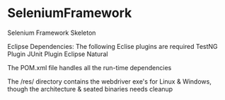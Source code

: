 # SeleniumFramework
Selenium Framework Skeleton

Eclipse Dependencies:
The following Eclise plugins are required
TestNG Plugin
JUnit Plugin
Eclipse Natural

The POM.xml file handles all the run-time dependencies

The /res/ directory contains the webdriver exe's for Linux & Windows, though the architecture & seated binaries needs cleanup
